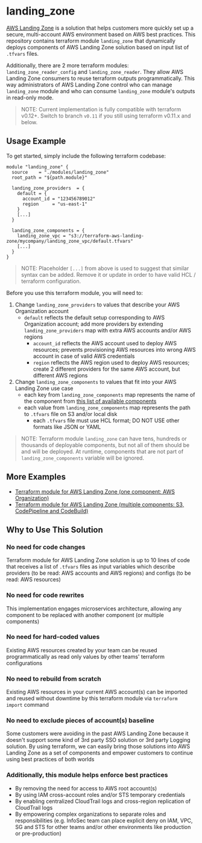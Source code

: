 # landing_zone
[AWS Landing Zone](https://aws.amazon.com/solutions/aws-landing-zone/) is
a solution that helps customers more quickly set up a secure, multi-account
AWS environment based on AWS best practices. This repository contains terraform
module `landing_zone` that dynamically deploys components of AWS Landing Zone
solution based on input list of `.tfvars` files.

Additionally, there are 2 more terraform modules: `landing_zone_reader_config`
and `landing_zone_reader`. They allow AWS Landing Zone consumers to reuse
terraform outputs programmatically. This way administrators of AWS Landing Zone
control who can manage `landing_zone` module and who can consume `landing_zone`
module's outputs in read-only mode.

> NOTE: Current implementation is fully compatible with terraform v0.12+.
Switch to branch `v0.11` if you still using terraform v0.11.x and below.


## Usage Example
To get started, simply include the following terraform codebase:
```hcl
module "landing_zone" {
  source    = "./modules/landing_zone"
  root_path = "${path.module}"

  landing_zone_providers  = {
    default = {
      account_id = "123456789012"
      region     = "us-east-1"
    }
    [...]
  }

  landing_zone_components = {
    landing_zone_vpc = "s3://terraform-aws-landing-zone/mycompany/landing_zone_vpc/default.tfvars"
    [...]
  }
}
```

> NOTE: Placeholder `[...]` from above is used to suggest that similar syntax can be added. Remove it or update in order to have valid HCL / terraform configuration.

Before you use this terraform module, you will need to:
1. Change `landing_zone_providers` to values that describe your AWS Organization account
    * `default` reflects the default setup corresponding to AWS Organization account; add more providers by extending `landing_zone_providers` map with extra AWS accounts and/or AWS regions
        * `account_id` reflects the AWS account used to deploy AWS resources; prevents provisioning AWS resources into wrong AWS account in case of valid AWS credentials
        * `region` reflects the AWS region used to deploy AWS resources; create 2 different providers for the same AWS account, but different AWS regions
2. Change `landing_zone_components` to values that fit into your AWS Landing Zone use case
    * each key from `landing_zone_components` map represents the name of the component from [this list of available components](https://github.com/TerraHubCorp/terraform-aws-landing-zone/tree/master/components)
    * each value from `landing_zone_components` map represents the path to `.tfvars` file on S3 and/or local disk
        * each `.tfvars` file must use HCL format; DO NOT USE other formats like JSON or YAML

> NOTE: Terraform module `landing_zone` can have tens, hundreds or thousands of deployable components, but not all of them should be and will be deployed. At runtime, components that are not part of `landing_zone_components` variable will be ignored.

## More Examples
* [Terraform module for AWS Landing Zone (one component: AWS Organization)](https://github.com/TerraHubCorp/terraform-aws-landing-zone/tree/master/examples/example_landing_zone_organization)
* [Terraform module for AWS Landing Zone (multiple components: S3, CodePipeline and CodeBuild)](https://github.com/TerraHubCorp/terraform-aws-landing-zone/tree/master/examples/example_landing_zone_s3_and_codepipeline)


## Why to Use This Solution

### No need for code changes
Terraform module for AWS Landing Zone solution is up to 10 lines of code that receives a list of `.tfvars` files as input variables which describe providers (to be read: AWS accounts and AWS regions) and configs (to be read: AWS resources)

### No need for code rewrites
This implementation engages microservices architecture, allowing any component to be replaced with another component (or multiple components)

### No need for hard-coded values
Existing AWS resources created by your team can be reused programmatically as read only values by other teams' terraform configurations

### No need to rebuild from scratch
Existing AWS resources in your current AWS account(s) can be imported and reused without downtime by this terraform module via `terraform import` command

### No need to exclude pieces of account(s) baseline
Some customers were avoiding in the past AWS Landing Zone because it doesn't support some kind of 3rd party SSO solution or 3rd party Logging solution. By using terraform, we can easily bring those solutions into AWS Landing Zone as a set of components and empower customers to continue using best practices of both worlds

### Additionally, this module helps enforce best practices
- By removing the need for access to AWS root account(s)
- By using IAM cross-account roles and/or STS temporary credentials
- By enabling centralized CloudTrail logs and cross-region replication of CloudTrail logs
- By empowering complex organizations to separate roles and responsibilities (e.g. InfoSec team can place explicit deny on IAM, VPC, SG and STS for other teams and/or other environments like production or pre-production)
